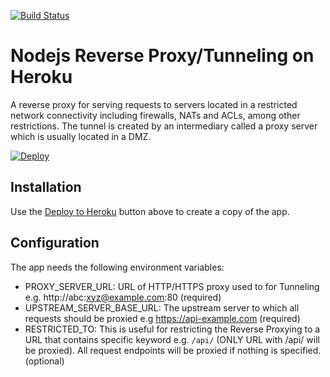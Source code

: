 [![Build Status](https://travis-ci.org/Payzone-UK/pz-node-reverse-proxy.svg?branch=master)](https://travis-ci.org/Payzone-UK/pz-node-reverse-proxy)

# Nodejs Reverse Proxy/Tunneling on Heroku

A reverse proxy for serving requests to servers located in a restricted network connectivity including firewalls, NATs and ACLs, among other restrictions. The tunnel is created by an intermediary called a proxy server which is usually located in a DMZ.

[![Deploy](https://www.herokucdn.com/deploy/button.png)](https://heroku.com/deploy)

## Installation

Use the [Deploy to Heroku](https://heroku.com/deploy) button above to create a copy of the app.

## Configuration

The app needs the following environment variables:

* PROXY_SERVER_URL: URL of HTTP/HTTPS proxy used to for Tunneling e.g. http://abc:xyz@example.com:80 (required)
* UPSTREAM_SERVER_BASE_URL: The upstream server to which all requests should be proxied e.g https://api-example.com (required)
* RESTRICTED_TO: This is useful for restricting the Reverse Proxying to a URL that contains specific keyword e.g. `/api/` (ONLY URL with /api/ will be proxied). All request endpoints will be proxied if nothing is specified. (optional)